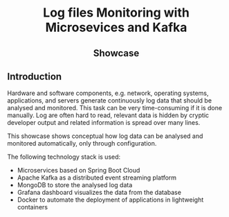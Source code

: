 # <div align="center">Log files Monitoring with Microsevices and Kafka</div>

## <div align="center">Showcase</div>

## Introduction
Hardware and software components, e.g. network, operating systems,
applications, and servers generate continuously log data that should be
analysed and monitored. This task can be very time-consuming if it is
done manually.
Log are often hard to read, relevant data is hidden by cryptic developer 
output and related information is spread over many lines.

This showcase shows conceptual how log data can be analysed and monitored 
automatically, only through configuration. 

The following technology stack is used:

- Microservices based on Spring Boot Cloud
- Apache Kafka as a distributed event streaming platform
- MongoDB to store the analysed log data
- Grafana dashboard visualizes the data from the database
- Docker to automate the deployment of applications in lightweight containers

